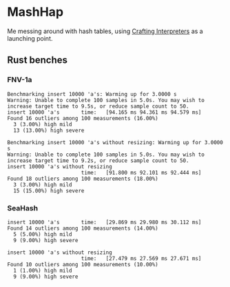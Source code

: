 # MashHap

Me messing around with hash tables, using [Crafting
Interpreters](https://craftinginterpreters.com/hash-tables.html) as a launching
point.

## Rust benches

### FNV-1a
```
Benchmarking insert 10000 'a's: Warming up for 3.0000 s
Warning: Unable to complete 100 samples in 5.0s. You may wish to increase target time to 9.5s, or reduce sample count to 50.
insert 10000 'a's       time:   [94.165 ms 94.361 ms 94.579 ms]
Found 16 outliers among 100 measurements (16.00%)
  3 (3.00%) high mild
  13 (13.00%) high severe

Benchmarking insert 10000 'a's without resizing: Warming up for 3.0000 s
Warning: Unable to complete 100 samples in 5.0s. You may wish to increase target time to 9.2s, or reduce sample count to 50.
insert 10000 'a's without resizing
                        time:   [91.800 ms 92.101 ms 92.444 ms]
Found 18 outliers among 100 measurements (18.00%)
  3 (3.00%) high mild
  15 (15.00%) high severe
```

### SeaHash
```
insert 10000 'a's       time:   [29.869 ms 29.980 ms 30.112 ms]
Found 14 outliers among 100 measurements (14.00%)
  5 (5.00%) high mild
  9 (9.00%) high severe

insert 10000 'a's without resizing
                        time:   [27.479 ms 27.569 ms 27.671 ms]
Found 10 outliers among 100 measurements (10.00%)
  1 (1.00%) high mild
  9 (9.00%) high severe
```
